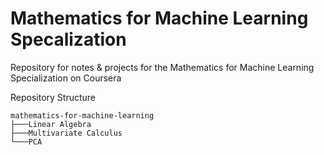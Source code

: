 # Mathematics for Machine Learning Specalization
Repository for notes &amp; projects for the Mathematics for Machine Learning Specialization on Coursera

Repository Structure
```
mathematics-for-machine-learning
├───Linear Algebra
├───Multivariate Calculus
└───PCA
```

